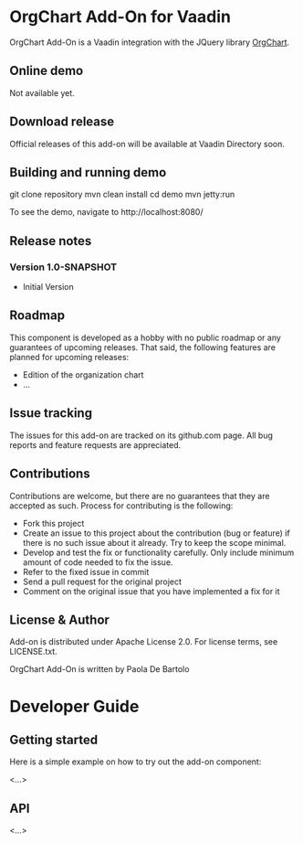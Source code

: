 # OrgChart Add-On for Vaadin

OrgChart Add-On is a Vaadin integration with the JQuery library [OrgChart](https://github.com/dabeng/OrgChart).

## Online demo

Not available yet.

## Download release

Official releases of this add-on will be available at Vaadin Directory soon.

## Building and running demo

git clone repository
mvn clean install
cd demo
mvn jetty:run

To see the demo, navigate to http://localhost:8080/

## Release notes

### Version 1.0-SNAPSHOT
- Initial Version

## Roadmap

This component is developed as a hobby with no public roadmap or any guarantees of upcoming releases. That said, the following features are planned for upcoming releases:

- Edition of the organization chart 
- ...

## Issue tracking

The issues for this add-on are tracked on its github.com page. All bug reports and feature requests are appreciated. 

## Contributions

Contributions are welcome, but there are no guarantees that they are accepted as such. Process for contributing is the following:

- Fork this project
- Create an issue to this project about the contribution (bug or feature) if there is no such issue about it already. Try to keep the scope minimal.
- Develop and test the fix or functionality carefully. Only include minimum amount of code needed to fix the issue.
- Refer to the fixed issue in commit
- Send a pull request for the original project
- Comment on the original issue that you have implemented a fix for it

## License & Author

Add-on is distributed under Apache License 2.0. For license terms, see LICENSE.txt.

OrgChart Add-On is written by Paola De Bartolo

# Developer Guide

## Getting started

Here is a simple example on how to try out the add-on component:

<...>

## API

<...>
